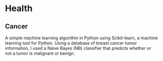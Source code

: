 # Health
## Cancer
A simple machine learning algorithm in Python using Scikit-learn, a machine learning tool for Python. Using a database of breast cancer tumor information, I used a Naive Bayes (NB) classifier that predicts whether or not a tumor is malignant or benign.
